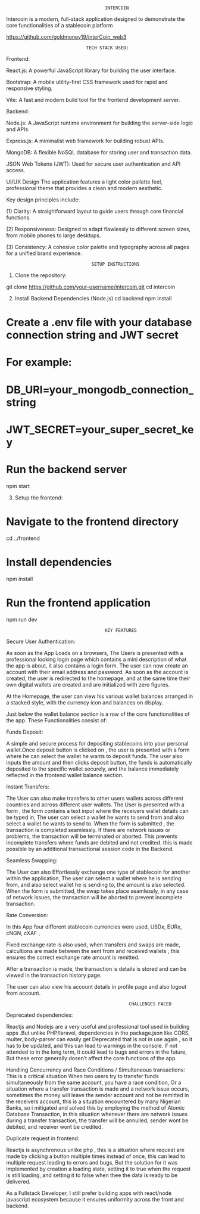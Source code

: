                                          INTERCOIN

  Intercoin is a modern, full-stack application designed to demonstrate the core
 functionalities of a stablecoin platform




https://github.com/goldmoney19/interCoin_web3

                        
                                  TECH STACK USED:



Frontend:

React.js: A powerful JavaScript library for building the user interface.

Bootstrap: A mobile utility-first CSS framework used for rapid and responsive styling.

Vite: A fast and modern build tool for the frontend development server.


Backend:

Node.js: A JavaScript runtime environment for building the server-side logic and APIs.

Express.js: A minimalist web framework for building robust APIs.

MongoDB: A flexible NoSQL database for storing user and transaction data.

JSON Web Tokens (JWT): Used for secure user authentication and API access.




UI/UX Design
The application features a light color pallette feel, professional theme that provides a clean and modern aesthetic. 

Key design principles include:

(1) Clarity: A straightforward layout to guide users through core financial functions.

(2) Responsiveness: Designed to adapt flawlessly to different screen sizes, from mobile 
phones to large desktops.

(3) Consistency: A cohesive color palette and typography across all pages for a unified 
brand experience.



                                    SETUP INSTRUCTIONS


1. Clone the repository:

git clone https://github.com/your-username/intercoin.git
cd intercoin

2. Install Backend Dependencies (Node.js)
cd backend
npm install

# Create a .env file with your database connection string and JWT secret
# For example:
# DB_URI=your_mongodb_connection_string
# JWT_SECRET=your_super_secret_key

# Run the backend server
npm start



3. Setup the frontend:

# Navigate to the frontend directory
cd ../frontend

# Install dependencies
npm install

# Run the frontend application
npm run dev



                                         KEY FEATURES


Secure User Authentication: 

As soon as the App Loads on a browsers, The Users  is presented with a professional looking 
login page which contains a mini description of  what the app is about,  it also contains a login form.
The user can now  create an account with their email address and password. As soon as 
the account is created,  the user is  redirected to the homepage, and at the same time 
their own digital wallets are created and are initialized with zero figures.

At the Homepage, the user can view his various wallet balances arranged in a stacked style,
with the currency icon and balances  on display.

Just below the wallet balance section  is a row of the core functionalities of the app.
These Functionalities consist of:



 Funds Deposit:

 A simple and secure process for depositing stablecoins into your personal wallet.Once deposit button is clicked on , the user is presented with a form where he can select the wallet he wants to deposit funds. The user also inputs the amount and  then clicks deposit button, the funds is automatically deposited to the specific wallet securely, and the balance immediately reflected in the frontend wallet balance section.



Instant Transfers: 

The User can also make transfers to other users wallets across different countries and across
different user wallets. The User is presented with  a form , the form contains a text input where 
the receivers wallet details can be typed in, The user can select a wallet he wants to send from
and also select a wallet he wants to send to. When the form is submitted , the transaction is completed seamlessly.
 If there are network issues or problems, the transaction will be terminated or aborted.
This prevents incomplete transfers where funds are debited and not credited. this is made
possible by an additional transactional session code in the Backend.






Seamless Swapping:

The User can also Effortlessly exchange one type of stablecoin for another within 
the application, The user can select a wallet where he is sending from, and also select wallet
he is sending to, the amount is also selected. When the form is submitted, the swap takes place seamlessly, in any case of network issues, the transaction will be aborted to prevent incomplete transaction.


Rate Conversion:

In this App four different stablecoin currencies were used, USDx, EURx, cNGN, cXAF ,

Fixed exchange rate is  also used, when transfers and  swaps are made, calcultions are made between the sent from and received wallets , this ensures the correct exchange rate amount is remitted.




 After a transaction is made, the transaction is details is stored and can be viewed in 
the transaction history page.

The user can also view his account details in profile page and also logout from account.



                                                  CHALLENGES FACED


Deprecated dependencies:

Reactjs and Nodejs are a very useful and professional tool used in building apps .But unlike
PHP/laravel, dependencies in the package.json  like CORS, multer, body-parser can easily get 
Deprecated that is not in use again , so it has to be updated, and this can lead to warnings in the console. If not attended to in the long term, it could lead to bugs and errors in the future, But these error generally dosen’t affect the core functions of the app.



Handling Concurrency and Race Conditions / Simultaneous transactions: This is a critical situation When two users try to transfer funds simultaneously from the same account, you have a race condition, Or a situation where a transfer transaction is made and a network issue occurs, sometimes the money will leave the sender account and not be remitted in the receivers account, this is a situation encountered by many Nigerian Banks, so i mitigated and solved this by employing the method of Atomic Database Transaction, in this situation whenever there are network issues during a transfer transaction, the transfer will be annulled, sender wont be debited, and receiver wont be credited.



Duplicate request in frontend:


Reactjs is asynchronous unlike php , this is a situation where request are made by clicking a button multiple times instead of once, this can lead to multiple request leading to errors and bugs, But the solution for it was implemented by creation a loading state, setting it to true when the request is still loading, and setting it to false when thee the data is ready to be delivered.



As a Fullstack Developer, I still prefer building apps with react/node javascript ecosystem because it ensures uniformity across the front and backend. 





